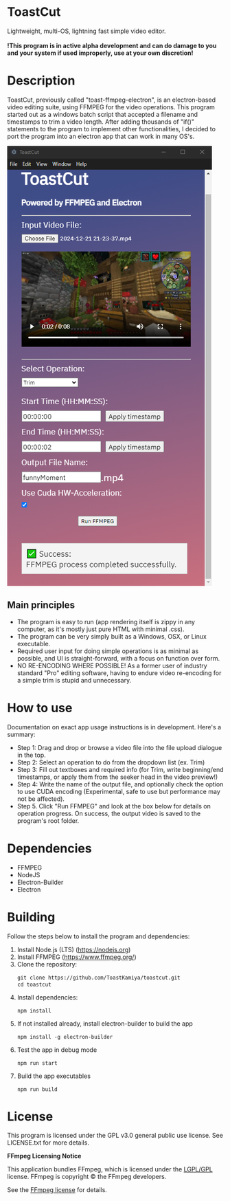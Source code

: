 # ToastCut
Lightweight, multi-OS, lightning fast simple video editor.<br/>
<br/>
**!This program is in active alpha development and can do damage to you and your system if used improperly, use at your own discretion!**

# Description
ToastCut, previously called "toast-ffmpeg-electron", is an electron-based video editing suite, using FFMPEG for the video operations.
This program started out as a windows batch script that accepted a filename and timestamps to trim a video length. After adding thousands of "if()" statements to the program to implement other functionalities, I decided to port the program into an electron app that can work in many OS's.

![App Screenshot](assets/screenshot.png)

## Main principles
- The program is easy to run (app rendering itself is zippy in any computer, as it's mostly just pure HTML with minimal .css).
- The program can be very simply built as a Windows, OSX, or Linux executable.
- Required user input for doing simple operations is as minimal as possible, and UI is straight-forward, with a focus on function over form.
- NO RE-ENCODING WHERE POSSIBLE! As a former user of industry standard "Pro" editing software, having to endure video re-encoding for a simple trim is stupid and unnecessary.

# How to use
Documentation on exact app usage instructions is in development. Here's a summary:
- Step 1: Drag and drop or browse a video file into the file upload dialogue in the top.
- Step 2: Select an operation to do from the dropdown list (ex. Trim)
- Step 3: Fill out textboxes and required info (for Trim, write beginning/end timestamps, or apply them from the seeker head in the video preview!)
- Step 4: Write the name of the output file, and optionally check the option to use CUDA encoding (Experimental, safe to use but performance may not be affected).
- Step 5. Click "Run FFMPEG" and look at the box below for details on operation progress. On success, the output video is saved to the program's root folder.

# Dependencies
  - FFMPEG
  - NodeJS
  - Electron-Builder
  - Electron

# Building
Follow the steps below to install the program and dependencies:
1. Install Node.js (LTS) (https://nodejs.org)
2. Install FFMPEG (https://www.ffmpeg.org/)
3. Clone the repository:
   ```
   git clone https://github.com/ToastKamiya/toastcut.git
   cd toastcut
4. Install dependencies:
   ```
   npm install
5. If not installed already, install electron-builder to build the app
   ```
   npm install -g electron-builder
6. Test the app in debug mode
   ```
   npm run start
7. Build the app executables
   ```
   npm run build
# License
This program is licensed under the GPL v3.0 general public use license. See LICENSE.txt for more details.

**FFmpeg Licensing Notice**

This application bundles FFmpeg, which is licensed under the [LGPL/GPL](https://ffmpeg.org/legal.html) license.
FFmpeg is copyright © the FFmpeg developers.

See the [FFmpeg license](https://ffmpeg.org/legal.html) for details.
